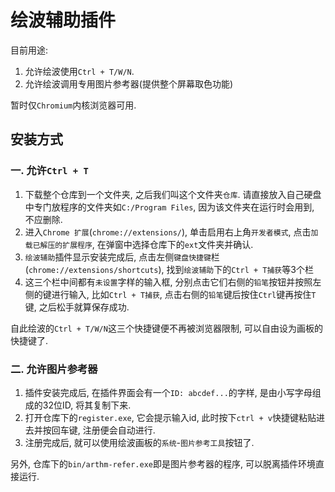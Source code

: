 # 绘波辅助插件

目前用途: 

1. 允许绘波使用`Ctrl + T/W/N`. 
2. 允许绘波调用专用图片参考器(提供整个屏幕取色功能)

暂时仅`Chromium`内核浏览器可用. 

## 安装方式

### 一. 允许`Ctrl + T`

1. 下载整个仓库到一个文件夹, 之后我们叫这个文件夹`仓库`. 请直接放入自己硬盘中专门放程序的文件夹如`C:/Program Files`, 因为该文件夹在运行时会用到, 不应删除.
2. 进入`Chrome 扩展`(`chrome://extensions/`), 单击启用右上角`开发者模式`, 点击`加载已解压的扩展程序`, 在弹窗中选择仓库下的`ext`文件夹并确认. 
3. `绘波辅助`插件显示安装完成后, 点击左侧`键盘快捷键`栏(`chrome://extensions/shortcuts`), 找到`绘波辅助`下的`Ctrl + T捕获`等3个栏
4. 这三个栏中间都有`未设置`字样的输入框, 分别点击它们右侧的`铅笔`按钮并按照左侧的键进行输入, 比如`Ctrl + T捕获`, 点击右侧的`铅笔`键后按住`Ctrl`键再按住`T`键, 之后松手就算保存成功. 

自此绘波的`Ctrl + T/W/N`这三个快捷键便不再被浏览器限制, 可以自由设为画板的快捷键了. 

### 二. 允许图片参考器

1. 插件安装完成后, 在插件界面会有一个`ID: abcdef...`的字样, 是由小写字母组成的32位ID, 将其复制下来.
2. 打开仓库下的`register.exe`, 它会提示输入id, 此时按下`ctrl + v`快捷键粘贴进去并按回车键, 注册便会自动进行. 
3. 注册完成后, 就可以使用绘波画板的`系统`-`图片参考工具`按钮了. 

另外, 仓库下的`bin/arthm-refer.exe`即是图片参考器的程序, 可以脱离插件环境直接运行. 
